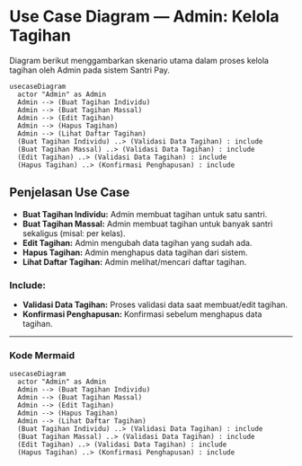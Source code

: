 # Use Case Diagram — Admin: Kelola Tagihan

Diagram berikut menggambarkan skenario utama dalam proses kelola tagihan oleh Admin pada sistem Santri Pay.

```mermaid
usecaseDiagram
  actor "Admin" as Admin
  Admin --> (Buat Tagihan Individu)
  Admin --> (Buat Tagihan Massal)
  Admin --> (Edit Tagihan)
  Admin --> (Hapus Tagihan)
  Admin --> (Lihat Daftar Tagihan)
  (Buat Tagihan Individu) ..> (Validasi Data Tagihan) : include
  (Buat Tagihan Massal) ..> (Validasi Data Tagihan) : include
  (Edit Tagihan) ..> (Validasi Data Tagihan) : include
  (Hapus Tagihan) ..> (Konfirmasi Penghapusan) : include
```

## Penjelasan Use Case
- **Buat Tagihan Individu:** Admin membuat tagihan untuk satu santri.
- **Buat Tagihan Massal:** Admin membuat tagihan untuk banyak santri sekaligus (misal: per kelas).
- **Edit Tagihan:** Admin mengubah data tagihan yang sudah ada.
- **Hapus Tagihan:** Admin menghapus data tagihan dari sistem.
- **Lihat Daftar Tagihan:** Admin melihat/mencari daftar tagihan.

### Include:
- **Validasi Data Tagihan:** Proses validasi data saat membuat/edit tagihan.
- **Konfirmasi Penghapusan:** Konfirmasi sebelum menghapus data tagihan.

---

### Kode Mermaid
```mermaid
usecaseDiagram
  actor "Admin" as Admin
  Admin --> (Buat Tagihan Individu)
  Admin --> (Buat Tagihan Massal)
  Admin --> (Edit Tagihan)
  Admin --> (Hapus Tagihan)
  Admin --> (Lihat Daftar Tagihan)
  (Buat Tagihan Individu) ..> (Validasi Data Tagihan) : include
  (Buat Tagihan Massal) ..> (Validasi Data Tagihan) : include
  (Edit Tagihan) ..> (Validasi Data Tagihan) : include
  (Hapus Tagihan) ..> (Konfirmasi Penghapusan) : include
``` 